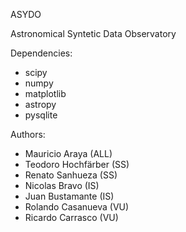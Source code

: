 ﻿
﻿ASYDO


Astronomical Syntetic Data Observatory

Dependencies:
 * scipy
 * numpy
 * matplotlib
 * astropy 
 * pysqlite

Authors:

 * Mauricio Araya       (ALL)
 * Teodoro Hochfärber    (SS)
 * Renato Sanhueza       (SS)
 * Nicolas Bravo         (IS)
 * Juan Bustamante       (IS)
 * Rolando Casanueva     (VU)
 * Ricardo Carrasco      (VU)


